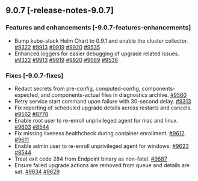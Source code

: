 ## 9.0.7 [-release-notes-9.0.7]


### Features and enhancements [-9.0.7-features-enhancements]

* Bump kube-stack Helm Chart to 0.9.1 and enable the cluster collector. [#9322](https://github.com/elastic/elastic-agent/pull/9322) [#9913](https://github.com/elastic/elastic-agent/pull/9913) [#9919](https://github.com/elastic/elastic-agent/pull/9919) [#9920](https://github.com/elastic/elastic-agent/pull/9920) [#9535](https://github.com/elastic/elastic-agent/pull/9535) 
* Enhanced loggers for easier debugging of upgrade related issues. [#9322](https://github.com/elastic/elastic-agent/pull/9322) [#9913](https://github.com/elastic/elastic-agent/pull/9913) [#9919](https://github.com/elastic/elastic-agent/pull/9919) [#9920](https://github.com/elastic/elastic-agent/pull/9920) [#9689](https://github.com/elastic/elastic-agent/pull/9689) [#9536](https://github.com/elastic/elastic-agent/issues/9536)


### Fixes [-9.0.7-fixes]

* Redact secrets from pre-config, computed-config, components-expected, and components-actual files in diagnostics archive. [#9560](https://github.com/elastic/elastic-agent/pull/9560) 
* Retry service start command upon failure with 30-second delay. [#9313](https://github.com/elastic/elastic-agent/pull/9313) 
* Fix reporting of scheduled upgrade details across restarts and cancels. [#9562](https://github.com/elastic/elastic-agent/pull/9562) [#8778](https://github.com/elastic/elastic-agent/issues/8778)
* Enable root user to re-enroll unprivileged agent for mac and linux. [#9603](https://github.com/elastic/elastic-agent/pull/9603) [#8544](https://github.com/elastic/elastic-agent/issues/8544)
* Fix missing liveness healthcheck during container enrollment. [#9612](https://github.com/elastic/elastic-agent/pull/9612) [#9611](https://github.com/elastic/elastic-agent/issues/9611)
* Enable admin user to re-enroll unprivileged agent for windows. [#9623](https://github.com/elastic/elastic-agent/pull/9623) [#8544](https://github.com/elastic/elastic-agent/issues/8544)
* Treat exit code 284 from Endpoint binary as non-fatal. [#9687](https://github.com/elastic/elastic-agent/pull/9687) 
* Ensure failed upgrade actions are removed from queue and details are set. [#9634](https://github.com/elastic/elastic-agent/pull/9634) [#9629](https://github.com/elastic/elastic-agent/issues/9629)

